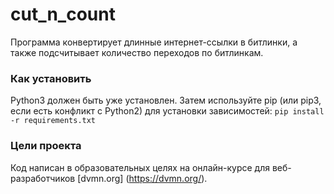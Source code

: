 # cut_n_count
Программа конвертирует длинные интернет-ссылки в битлинки, а также подсчитывает количество переходов по битлинкам.

### Как установить

Python3 должен быть уже установлен.
Затем используйте pip (или pip3, если есть конфликт с Python2) для установки зависимостей:
``
pip install -r requirements.txt
``

### Цели проекта

Код написан в образовательных целях на онлайн-курсе для веб-разработчиков [dvmn.org] (https://dvmn.org/).
